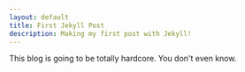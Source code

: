 ```yaml
---
layout: default
title: First Jekyll Post
description: Making my first post with Jekyll!
---
```


This blog is going to be totally hardcore. You don't even know.
